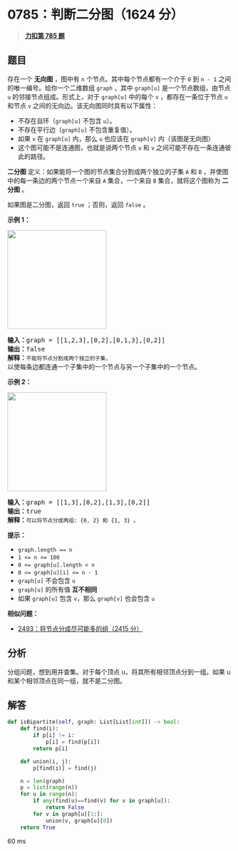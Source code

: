 # 0785：判断二分图（1624 分）


> <u>**[力扣第 785 题](https://leetcode.cn/problems/is-graph-bipartite/)**</u>

## 题目

存在一个 <strong>无向图</strong> ，图中有 <code>n</code> 个节点。其中每个节点都有一个介于 <code>0</code> 到 <code>n - 1</code> 之间的唯一编号。给你一个二维数组 <code>graph</code> ，其中 <code>graph[u]</code> 是一个节点数组，由节点 <code>u</code> 的邻接节点组成。形式上，对于 <code>graph[u]</code> 中的每个 <code>v</code> ，都存在一条位于节点 <code>u</code> 和节点 <code>v</code> 之间的无向边。该无向图同时具有以下属性：
<ul>
<li>不存在自环（<code>graph[u]</code> 不包含 <code>u</code>）。</li>
<li>不存在平行边（<code>graph[u]</code> 不包含重复值）。</li>
<li>如果 <code>v</code> 在 <code>graph[u]</code> 内，那么 <code>u</code> 也应该在 <code>graph[v]</code> 内（该图是无向图）</li>
<li>这个图可能不是连通图，也就是说两个节点 <code>u</code> 和 <code>v</code> 之间可能不存在一条连通彼此的路径。</li>
</ul>

<p><strong>二分图</strong> 定义：如果能将一个图的节点集合分割成两个独立的子集 <code>A</code> 和 <code>B</code> ，并使图中的每一条边的两个节点一个来自 <code>A</code> 集合，一个来自 <code>B</code> 集合，就将这个图称为 <strong>二分图</strong> 。</p>

<p>如果图是二分图，返回 <code>true</code><em> </em>；否则，返回 <code>false</code> 。</p>



<p><strong>示例 1：</strong></p>
<img alt="" src="https://assets.leetcode.com/uploads/2020/10/21/bi2.jpg" style="width: 222px; height: 222px;" />
<pre>
<strong>输入：</strong>graph = [[1,2,3],[0,2],[0,1,3],[0,2]]
<strong>输出：</strong>false
<strong>解释：</strong><code>不能将节点分割成两个独立的子集，</code>以使每条边都连通一个子集中的一个节点与另一个子集中的一个节点。</pre>

<p><strong>示例 2：</strong></p>
<img alt="" src="https://assets.leetcode.com/uploads/2020/10/21/bi1.jpg" style="width: 222px; height: 222px;" />
<pre>
<strong>输入：</strong>graph = [[1,3],[0,2],[1,3],[0,2]]
<strong>输出：</strong>true
<strong>解释：</strong><code>可以将节点分成两组: {0, 2} 和 {1, 3} 。</code></pre>



<p><strong>提示：</strong></p>

<ul>
<li><code>graph.length == n</code></li>
<li><code>1 <= n <= 100</code></li>
<li><code>0 <= graph[u].length < n</code></li>
<li><code>0 <= graph[u][i] <= n - 1</code></li>
<li><code>graph[u]</code> 不会包含 <code>u</code></li>
<li><code>graph[u]</code> 的所有值 <strong>互不相同</strong></li>
<li>如果 <code>graph[u]</code> 包含 <code>v</code>，那么 <code>graph[v]</code> 也会包含 <code>u</code></li>
</ul>


**相似问题：**
- [2493：将节点分成尽可能多的组（2415 分）](/leetcode/2493)


## 分析

分组问题，想到用并查集。对于每个顶点 u，将其所有相邻顶点分到一组。如果 u 和某个相邻顶点在同一组，就不是二分图。

## 解答

```python
def isBipartite(self, graph: List[List[int]]) -> bool:
    def find(i):
        if p[i] != i:
            p[i] = find(p[i])
        return p[i]

    def union(i, j):
        p[find(i)] = find(j)

    n = len(graph)
    p = list(range(n))
    for u in range(n):
        if any(find(u)==find(v) for v in graph[u]):
            return False
        for v in graph[u][1:]:
            union(v, graph[u][0])
    return True
```
60 ms


